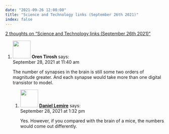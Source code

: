 ```yaml
---
date: "2021-09-26 12:00:00"
title: "Science and Technology links (September 26th 2021)"
index: false
---
```


[2 thoughts on &ldquo;Science and Technology links (September 26th 2021)&rdquo;](/lemire/blog/2021/09-26-science-and-technology-links-september-26th-2021)

<ol class="comment-list">
<li id="comment-599746" class="comment even thread-even depth-1 parent">
<div class="comment-author vcard">
<img alt src="https://secure.gravatar.com/avatar/5e02c014b9ae0d4964d09a998780074f?s=56&#038;d=mm&#038;r=g" srcset="https://secure.gravatar.com/avatar/5e02c014b9ae0d4964d09a998780074f?s=112&#038;d=mm&#038;r=g 2x" class="avatar avatar-56 photo" height="56" width="56" decoding="async" /> <b class="fn">Oren Tirosh</b> <span class="says">says:</span> </div>
<div class="comment-metadata"><time datetime="2021-09-28T11:40:05+00:00">September 28, 2021 at 11:40 am</time></a> </div>
<div class="comment-content">
<p>The number of synapses in the brain is still some two orders of magnitude greater. And each synapse would take more than one digital transistor to model.</p>
</div>
<ol class="children">
<li id="comment-599760" class="comment byuser comment-author-lemire bypostauthor odd alt depth-2">
<div class="comment-author vcard">
<img alt src="https://secure.gravatar.com/avatar/2ca999bef9535950f5b84281a4dab006?s=56&#038;d=mm&#038;r=g" srcset="https://secure.gravatar.com/avatar/2ca999bef9535950f5b84281a4dab006?s=112&#038;d=mm&#038;r=g 2x" class="avatar avatar-56 photo" height="56" width="56" decoding="async" /> <b class="fn"><a href="https://lemire.me/en/" class="url" rel="ugc">Daniel Lemire</a></b> <span class="says">says:</span> </div>
<div class="comment-metadata"><time datetime="2021-09-28T13:32:16+00:00">September 28, 2021 at 1:32 pm</time></a> </div>
<div class="comment-content">
<p>Yes. However, if you compared with the brain of a mice, the numbers would come out differently.</p>
</div>
</li>
</ol>
</li>
</ol>
